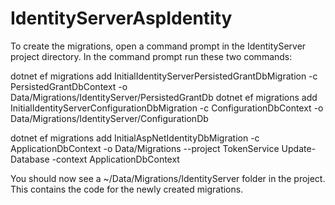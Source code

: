# IdentityServerAspIdentity

To create the migrations, open a command prompt in the IdentityServer project directory. In the command prompt run these two commands:

dotnet ef migrations add InitialIdentityServerPersistedGrantDbMigration -c PersistedGrantDbContext -o Data/Migrations/IdentityServer/PersistedGrantDb
dotnet ef migrations add InitialIdentityServerConfigurationDbMigration -c ConfigurationDbContext -o Data/Migrations/IdentityServer/ConfigurationDb

dotnet ef migrations add InitialAspNetIdentityDbMigration -c ApplicationDbContext -o Data/Migrations --project TokenService
Update-Database -context ApplicationDbContext

You should now see a ~/Data/Migrations/IdentityServer folder in the project. This contains the code for the newly created migrations.
